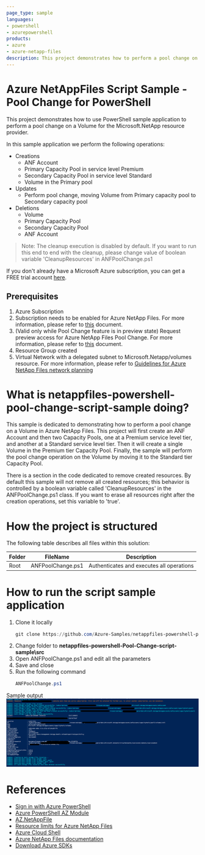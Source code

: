 ```yaml
---
page_type: sample
languages:
- powershell
- azurepowershell
products:
- azure
- azure-netapp-files
description: This project demonstrates how to perform a pool change on a Volume for Microsoft.NetApp resource provider using PowerShell SDK.
---
```


# Azure NetAppFiles Script Sample - Pool Change for PowerShell 

This project demonstrates how to use PowerShell sample application to perform a pool change on a Volume for the Microsoft.NetApp
resource provider.

In this sample application we perform the following operations:

* Creations
    * ANF Account
    * Primary Capacity Pool in service level Premium
    * Secondary Capacity Pool in service level Standard
    * Volume in the Primary pool
* Updates
    * Perform pool change, moving Volume from Primary capacity pool to Secondary capacity pool
* Deletions
    * Volume
    * Primary Capacity Pool
    * Secondary Capacity Pool
    * ANF Account

>Note: The cleanup execution is disabled by default. If you want to run this end to end with the cleanup, please
>change value of boolean variable 'CleanupResources' in ANFPoolChange.ps1

If you don't already have a Microsoft Azure subscription, you can get a FREE trial account [here](http://go.microsoft.com/fwlink/?LinkId=330212).

## Prerequisites

1. Azure Subscription
1. Subscription needs to be enabled for Azure NetApp Files. For more information, please refer to [this](https://docs.microsoft.com/azure/azure-netapp-files/azure-netapp-files-register#waitlist) document.
1. (Valid only while Pool Change feature is in preview state) Request preview access for Azure NetApp Files Pool Change. For more information, please refer to [this](https://docs.microsoft.com/en-us/azure/azure-netapp-files/dynamic-change-volume-service-level#register-the-feature) document.
1. Resource Group created
1. Virtual Network with a delegated subnet to Microsoft.Netapp/volumes resource. For more information, please refer to [Guidelines for Azure NetApp Files network planning](https://docs.microsoft.com/en-us/azure/azure-netapp-files/azure-netapp-files-network-topologies)

# What is netappfiles-powershell-pool-change-script-sample doing? 

This sample is dedicated to demonstrating how to perform a pool change on a Volume in Azure NetApp Files.
This project will first create an ANF Account and then two Capacity Pools, one at a Premium service level tier, and another at a Standard service level tier.
Then it will create a single Volume in the Premium tier Capacity Pool.
Finally, the sample will perform the pool change operation on the Volume by moving it to the Standard tier Capacity Pool.

There is a section in the code dedicated to remove created resources. By default this sample will not remove all created resources;
this behavior is controlled by a boolean variable called 'CleanupResources' in the ANFPoolChange.ps1 class. If you want to erase all resources right after the
creation operations, set this variable to 'true'.

# How the project is structured

The following table describes all files within this solution:

| Folder      | FileName                | Description                                                                                                                         |
|-------------|-------------------------|-------------------------------------------------------------------------------------------------------------------------------------|
| Root        | ANFPoolChange.ps1        | Authenticates and executes all operations                                                                                           |

# How to run the script sample application

1. Clone it locally
    ```powershell
    git clone https://github.com/Azure-Samples/netappfiles-powershell-pool-change-script-sample.git
    ```
1. Change folder to **netappfiles-powershell-Pool-Change-script-sample\src**
1. Open ANFPoolChange.ps1 and edit all the parameters
1. Save and close
1. Run the following command
	``` powershell
	ANFPoolChange.ps1
	```
Sample output
![e2e execution](./media/e2e-execution.PNG)

# References

* [Sign in with Azure PowerShell](https://docs.microsoft.com/en-us/powershell/azure/authenticate-azureps?view=azps-4.8.0)
* [Azure PowerShell AZ Module](https://docs.microsoft.com/en-us/powershell/azure/new-azureps-module-az?view=azps-4.8.0)
* [AZ.NetAppFile](https://docs.microsoft.com/en-us/powershell/module/az.netappfiles/?view=azps-4.8.0#netapp-files)
* [Resource limits for Azure NetApp Files](https://docs.microsoft.com/en-us/azure/azure-netapp-files/azure-netapp-files-resource-limits)
* [Azure Cloud Shell](https://docs.microsoft.com/en-us/azure/cloud-shell/quickstart)
* [Azure NetApp Files documentation](https://docs.microsoft.com/en-us/azure/azure-netapp-files/)
* [Download Azure SDKs](https://azure.microsoft.com/downloads/)
 
